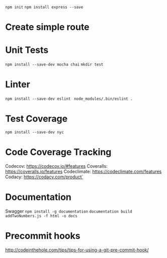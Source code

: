 `npm init`
`npm install express --save`

# Create simple route

# Unit Tests
`npm install --save-dev mocha chai`
`mkdir test`

# Linter
`npm install --save-dev eslint `
`node_modules/.bin/eslint .`

# Test Coverage
`npm install --save-dev nyc`


# Code Coverage Tracking
Codecov: https://codecov.io/#features
Coveralls: https://coveralls.io/features
Codeclimate: https://codeclimate.com/features
Codacy: https://codacy.com/product`

# Documentation
Swagger
`npm install -g documentation`
`documentation build addTwoNumbers.js -f html -o docs`

# Precommit hooks
http://codeinthehole.com/tips/tips-for-using-a-git-pre-commit-hook/
